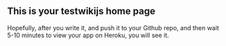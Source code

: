 
<!-- TITLE: My Home Page -->
<!-- SUBTITLE: This is the home page for youur testwikijs wiki on Heroku  -->

## This is your testwikijs home page

Hopefully, after you write it, and push it to your Github repo, and then wait 5-10 minutes to view your app on Heroku, you will see it.
